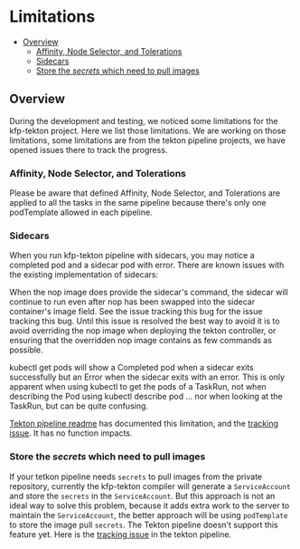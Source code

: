 
# Limitations

- [Overview](#overview)
  - [Affinity, Node Selector, and Tolerations](#affinity-node-selector-tolerations)
  - [Sidecars](#sidecars)
  - [Store the *secrets* which need to pull images](#store-secrets-to-pull-images)

## Overview

During the development and testing, we noticed some limitations for the kfp-tekton project. Here we list those limitations. We are working on those limitations, some limitations are from the tekton pipeline projects, we have opened issues there to track the progress.

<a name="affinity-node-selector-tolerations" />

### Affinity, Node Selector, and Tolerations

Please be aware that defined Affinity, Node Selector, and Tolerations are applied to all the tasks in the same pipeline because there's only one podTemplate allowed in each pipeline.

<a name="sidecars" />

### Sidecars

When you run kfp-tekton pipeline with sidecars, you may notice a completed pod and a sidecar pod with error. There are known issues with the existing implementation of sidecars:

When the nop image does provide the sidecar's command, the sidecar will continue to run even after nop has been swapped into the sidecar container's image field. See the issue tracking this bug for the issue tracking this bug. Until this issue is resolved the best way to avoid it is to avoid overriding the nop image when deploying the tekton controller, or ensuring that the overridden nop image contains as few commands as possible.

kubectl get pods will show a Completed pod when a sidecar exits successfully but an Error when the sidecar exits with an error. This is only apparent when using kubectl to get the pods of a TaskRun, not when describing the Pod using kubectl describe pod ... nor when looking at the TaskRun, but can be quite confusing.

[Tekton pipeline readme](https://github.com/tektoncd/pipeline/blob/master/docs/developers/README.md#handling-of-injected-sidecars) has documented this limitation, and the [tracking issue](https://github.com/tektoncd/pipeline/issues/1347). It has no function impacts.

<a name="store-secrets-to-pull-images" />

### Store the *secrets* which need to pull images

If your tetkon pipeline needs `secrets` to pull images from the private repository, currently the kfp-tekton compiler will generate a `ServiceAccount` and store the `secrets` in the `ServiceAccount`. But this approach is not an ideal way to solve this problem, because it adds extra work to the server to maintain the `ServiceAccount`, the better approach will be using `podTemplate` to store the image pull `secrets`. The Tekton pipeline doesn't support this feature yet. Here is the [tracking issue](https://github.com/tektoncd/pipeline/issues/2339) in the tekton pipeline.

